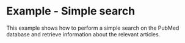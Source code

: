 # Example - Simple search

This example shows how to perform a simple search on the PubMed database and
retrieve information about the relevant articles.
